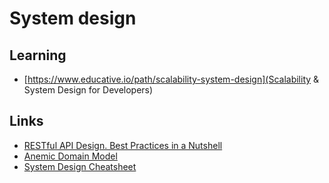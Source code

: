 # System design

## Learning
* [https://www.educative.io/path/scalability-system-design](Scalability & System Design for Developers)

## Links
* [RESTful API Design. Best Practices in a Nutshell](https://phauer.com/2015/restful-api-design-best-practices/)
* [Anemic Domain Model](https://martinfowler.com/bliki/AnemicDomainModel.html)
* [System Design Cheatsheet](https://gist.github.com/vasanthk/485d1c25737e8e72759f)